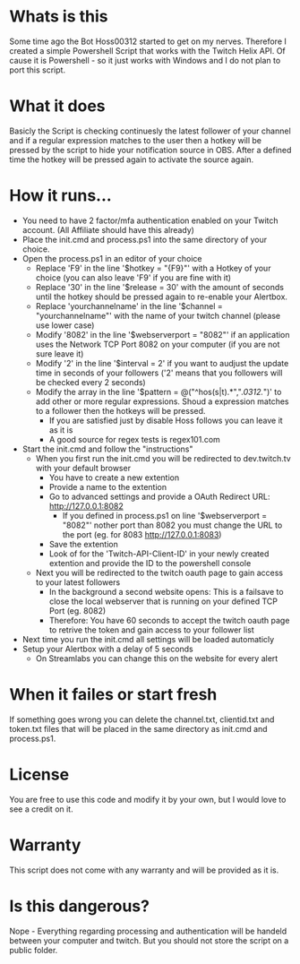 # Whats is this
Some time ago the Bot Hoss00312 started to get on my nerves.
Therefore I created a simple Powershell Script that works with the Twitch Helix API.
Of cause it is Powershell - so it just works with Windows and I do not plan to port this script.

# What it does
Basicly the Script is checking continuesly the latest follower of your channel and if a regular
expression matches to the user then a hotkey will be pressed by the script to hide your notification source in OBS.
After a defined time the hotkey will be pressed again to activate the source again.

# How it runs...
- You need to have 2 factor/mfa authentication enabled on your Twitch account. (All Affiliate should have this already)
- Place the init.cmd and process.ps1 into the same directory of your choice.
- Open the process.ps1 in an editor of your choice
  - Replace 'F9' in the line '$hotkey = "{F9}"' with a Hotkey of your choice (you can also leave 'F9' if you are fine with it)
  - Replace '30' in the line '$release = 30' with the amount of seconds until the hotkey should be pressed again to re-enable your Alertbox.
  - Replace 'yourchannelname' in the line '$channel = "yourchannelname"' with the name of your twitch channel (please use lower case)
  - Modify '8082' in the line '$webserverport = "8082"' if an application uses the Network TCP Port 8082  on your computer (if you are not sure leave it)
  - Modify '2' in the line '$interval = 2' if you want to audjust the update time in seconds of your followers ('2' means that you followers will be checked every 2 seconds)
  - Modify the array in the line '$pattern = @("^hos(s|t).*",".*0312.*")' to add other or more regular expressions. Shoud a expression matches to a follower then the hotkeys will be pressed.
    - If you are satisfied just by disable Hoss follows you can leave it as it is
    - A good source for regex tests is regex101.com
- Start the init.cmd and follow the "instructions"
  - When you first run the init.cmd you will be redirected to dev.twitch.tv with your default browser
    - You have to create a new extention
    - Provide a name to the extention
    - Go to advanced settings and provide a OAuth Redirect URL: http://127.0.0.1:8082
      - If you defined in process.ps1 on line '$webserverport = "8082"' nother port than 8082 you must change the URL to the port (eg. for 8083 http://127.0.0.1:8083)
    - Save the extention
    - Look of for the 'Twitch-API-Client-ID' in your newly created extention and provide the ID to the powershell console
  - Next you will be redirected to the twitch oauth page to gain access to your latest followers
    - In the background a second website opens: This is a failsave to close the local webserver that is running on your defined TCP Port (eg. 8082)
    - Therefore: You have 60 seconds to accept the twitch oauth page to retrive the token and gain access to your follower list
- Next time you run the init.cmd all settings will be loaded automaticly
- Setup your Alertbox with a delay of 5 seconds
  - On Streamlabs you can change this on the website for every alert

# When it failes or start fresh
If something goes wrong you can delete the channel.txt, clientid.txt and token.txt files that will be placed in the same directory as init.cmd and process.ps1.

# License
You are free to use this code and modify it by your own, but I would love to see a credit on it.

# Warranty
This script does not come with any warranty and will be provided as it is.

# Is this dangerous?
Nope - Everything regarding processing and authentication will be handeld between your computer and twitch. But you should not store the script on a public folder.
